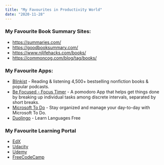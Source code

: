 ```yaml
---
title: "My Favourites in Productivity World"
date: "2020-11-28"
---
```


### My Favourite Book Summary Sites:
* https://summaries.com/
* https://goodbooksummary.com/
* https://www.njlifehacks.com/books/
* https://commoncog.com/blog/tag/books/

### My Favourite Apps:
* [Blinkist](https://apps.apple.com/us/app/blinkist-15min-book-insights/id568839295) - Reading & listening 4,500+ bestselling nonfiction books & popular podcasts.
* [Be Focused - Focus Timer](https://apps.apple.com/us/app/be-focused-focus-timer/id973134470?mt=12) - A pomodoro App that helps get things done by breaking up individual tasks among discrete intervals, separated by short breaks.
* [Microsoft To Do](https://apps.apple.com/us/app/microsoft-to-do/id1274495053?mt=12) - Stay organized and manage your day-to-day with Microsoft To Do.
* [Duolingo](https://play.google.com/store/apps/details?id=com.duolingo&hl=en_CA&gl=US) - Learn Languages Free

### My Favourite Learning Portal
* [EdX](https://www.edx.org/)
* [Udacity](https://www.udacity.com/)
* [Udemy](https://www.udemy.com/)
* [FreeCodeCamp](Freecodecamp.org)
